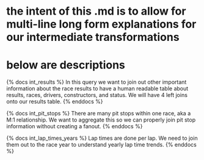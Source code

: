 # the intent of this .md is to allow for multi-line long form explanations for our intermediate transformations

# below are descriptions 
{% docs int_results %} In this query we want to join out other important information about the race results to have a human readable table about results, races, drivers, constructors, and status. 
We will have 4 left joins onto our results table. {% enddocs %}

{% docs int_pit_stops %} There are many pit stops within one race, aka a M:1 relationship. 
We want to aggregate this so we can properly join pit stop information without creating a fanout.  {% enddocs %}

{% docs int_lap_times_years %} Lap times are done per lap. We need to join them out to the race year to understand yearly lap time trends. {% enddocs %}
